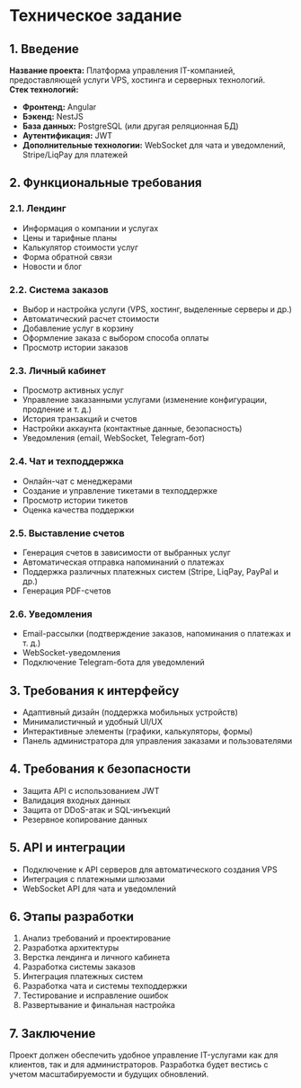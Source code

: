 # Техническое задание

## 1. Введение
**Название проекта:** Платформа управления IT-компанией, предоставляющей услуги VPS, хостинга и серверных технологий.  
**Стек технологий:**
- **Фронтенд:** Angular
- **Бэкенд:** NestJS
- **База данных:** PostgreSQL (или другая реляционная БД)
- **Аутентификация:** JWT
- **Дополнительные технологии:** WebSocket для чата и уведомлений, Stripe/LiqPay для платежей

## 2. Функциональные требования

### 2.1. Лендинг
- Информация о компании и услугах
- Цены и тарифные планы
- Калькулятор стоимости услуг
- Форма обратной связи
- Новости и блог

### 2.2. Система заказов
- Выбор и настройка услуги (VPS, хостинг, выделенные серверы и др.)
- Автоматический расчет стоимости
- Добавление услуг в корзину
- Оформление заказа с выбором способа оплаты
- Просмотр истории заказов

### 2.3. Личный кабинет
- Просмотр активных услуг
- Управление заказанными услугами (изменение конфигурации, продление и т. д.)
- История транзакций и счетов
- Настройки аккаунта (контактные данные, безопасность)
- Уведомления (email, WebSocket, Telegram-бот)

### 2.4. Чат и техподдержка
- Онлайн-чат с менеджерами
- Создание и управление тикетами в техподдержке
- Просмотр истории тикетов
- Оценка качества поддержки

### 2.5. Выставление счетов
- Генерация счетов в зависимости от выбранных услуг
- Автоматическая отправка напоминаний о платежах
- Поддержка различных платежных систем (Stripe, LiqPay, PayPal и др.)
- Генерация PDF-счетов

### 2.6. Уведомления
- Email-рассылки (подтверждение заказов, напоминания о платежах и т. д.)
- WebSocket-уведомления
- Подключение Telegram-бота для уведомлений

## 3. Требования к интерфейсу
- Адаптивный дизайн (поддержка мобильных устройств)
- Минималистичный и удобный UI/UX
- Интерактивные элементы (графики, калькуляторы, формы)
- Панель администратора для управления заказами и пользователями

## 4. Требования к безопасности
- Защита API с использованием JWT
- Валидация входных данных
- Защита от DDoS-атак и SQL-инъекций
- Резервное копирование данных

## 5. API и интеграции
- Подключение к API серверов для автоматического создания VPS
- Интеграция с платежными шлюзами
- WebSocket API для чата и уведомлений

## 6. Этапы разработки
1. Анализ требований и проектирование
2. Разработка архитектуры
3. Верстка лендинга и личного кабинета
4. Разработка системы заказов
5. Интеграция платежных систем
6. Разработка чата и системы техподдержки
7. Тестирование и исправление ошибок
8. Развертывание и финальная настройка

## 7. Заключение
Проект должен обеспечить удобное управление IT-услугами как для клиентов, так и для администраторов. Разработка будет вестись с учетом масштабируемости и будущих обновлений.
